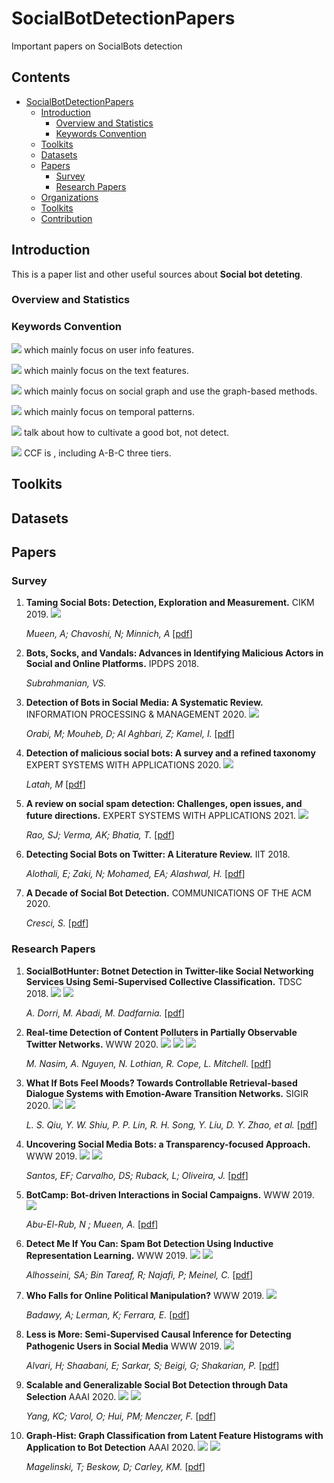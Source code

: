 # SocialBotDetectionPapers
Important papers on SocialBots detection

## Contents

- [SocialBotDetectionPapers](#social-bot-detection-papers)
  - [Introduction](#introduction)
    - [Overview and Statistics](#statistics)
    - [Keywords Convention](#keywords-convention)
  - [Toolkits](#toolkits)
  - [Datasets](#datasets)
  - [Papers](#papers)
    - [Survey](#survey)
    - [Research Papers](#research-papers)
  - [Organizations](#organizations)
  - [Toolkits](#toolkits)
  - [Contribution](#contribution)


## Introduction

This is a paper list and other useful sources about **Social bot deteting**. 

### Overview and Statistics

### Keywords Convention

![](https://img.shields.io/badge/-UserInfo-green) which mainly focus on user info features.

![](https://img.shields.io/badge/-Text-blue) which mainly focus on the text features.

![](https://img.shields.io/badge/-SocialGraph-red) which mainly focus on social graph and use the graph-based methods.

![](https://img.shields.io/badge/-Temporal-orange) which mainly focus on temporal patterns.

![](https://img.shields.io/badge/-Bot--Cultivation-black) talk about how to cultivate a good bot, not detect.

![](https://img.shields.io/badge/Conference-CCF--A-red) CCF is , including A-B-C three tiers.

## Toolkits

## Datasets

## Papers

### Survey

1. **Taming Social Bots: Detection, Exploration and Measurement.** CIKM 2019. ![](https://img.shields.io/badge/Conference-CCF--B-blue)
   
   *Mueen, A; Chavoshi, N; Minnich, A*  [[pdf](https://dl.acm.org/doi/pdf/10.1145/3357384.3360315)]

2. **Bots, Socks, and Vandals: Advances in Identifying Malicious Actors in Social and Online Platforms.** IPDPS 2018. 

   *Subrahmanian, VS.* 

3. **Detection of Bots in Social Media: A Systematic Review.**  INFORMATION PROCESSING & MANAGEMENT 2020. ![](https://img.shields.io/badge/Journal-CCF--B-blue)

   *Orabi, M; Mouheb, D; Al Aghbari, Z; Kamel, I.*  [[pdf](https://sci.bban.top/pdf/10.1016/j.ipm.2020.102250.pdf#view=FitH)]

4. **Detection of malicious social bots: A survey and a refined taxonomy** EXPERT SYSTEMS WITH APPLICATIONS 2020. ![](https://img.shields.io/badge/Journal-CCF--C-green)
  
   *Latah, M* [[pdf](https://sci.bban.top/pdf/10.1016/j.eswa.2020.113383.pdf#view=FitH)]

5. **A review on social spam detection: Challenges, open issues, and future directions.** EXPERT SYSTEMS WITH APPLICATIONS 2021. ![](https://img.shields.io/badge/Journal-CCF--C-green)

   *Rao, SJ; Verma, AK; Bhatia, T.*  [[pdf](https://pdf.bban.top/uptodate/S0957417421011209.pdf#navpanes=0&view=FitH)]


6. **Detecting Social Bots on Twitter: A Literature Review.** IIT 2018.

   *Alothali, E; Zaki, N; Mohamed, EA; Alashwal, H.*  [[pdf](https://sci.bban.top/pdf/10.1109/INNOVATIONS.2018.8605995.pdf#view=FitH)]
   

7. **A Decade of Social Bot Detection.** COMMUNICATIONS OF THE ACM 2020. 

   *Cresci, S.*  [[pdf](https://dl.acm.org/doi/pdf/10.1145/3409116?casa_token=onGHn6FEtxcAAAAA:h8qw7Uoo2Shq5jNErhLYjaKyKhWhgpYLgXVIDvmvWsNYgSqwtOWnIcQipfIKMghnmCY34Uffty0rjA)]


### Research Papers

1. **SocialBotHunter: Botnet Detection in Twitter-like Social Networking Services Using Semi-Supervised Collective Classification.** TDSC 2018. ![](https://img.shields.io/badge/Conference-CCF--A-red) ![](https://img.shields.io/badge/-SocialGraph-red)

   *A. Dorri, M. Abadi, M. Dadfarnia.*  [[pdf](https://www.researchgate.net/profile/Mahila-Dadfarnia/publication/328604276_SocialBotHunter_Botnet_Detection_in_Twitter-Like_Social_Networking_Services_Using_Semi-Supervised_Collective_Classification/links/61cc08e0d450060816750432/SocialBotHunter-Botnet-Detection-in-Twitter-Like-Social-Networking-Services-Using-Semi-Supervised-Collective-Classification.pdf)]


2. **Real-time Detection of Content Polluters in Partially Observable Twitter Networks.** WWW 2020. ![](https://img.shields.io/badge/Conference-CCF--A-red) ![](https://img.shields.io/badge/-Temporal-orange) ![](https://img.shields.io/badge/-Text-blue)

   *M. Nasim, A. Nguyen, N. Lothian, R. Cope, L. Mitchell.*  [[pdf](https://dl.acm.org/doi/pdf/10.1145/3184558.3191574)]

3. **What If Bots Feel Moods? Towards Controllable Retrieval-based Dialogue Systems with Emotion-Aware Transition Networks.** SIGIR 2020. ![](https://img.shields.io/badge/Conference-CCF--A-red) ![](https://img.shields.io/badge/-Bot--Cultivation-black)

   *L. S. Qiu, Y. W. Shiu, P. P. Lin, R. H. Song, Y. Liu, D. Y. Zhao, et al.*  [[pdf](https://dl.acm.org/doi/pdf/10.1145/3397271.3401108?casa_token=vy9i4QExL-UAAAAA:CQzRF4QxGvP1hEEkQBN0klXENcmbqnhs3X_K91yEMhnUlefr1dPgFAv5iBkgV0kDswFDctQr4_zSlA)]


4. **Uncovering Social Media Bots: a Transparency-focused Approach.** WWW 2019. ![](https://img.shields.io/badge/Conference-CCF--A-red) ![](https://img.shields.io/badge/-Text-blue)

   *Santos, EF; Carvalho, DS; Ruback, L; Oliveira, J.*  [[pdf](https://dl.acm.org/doi/pdf/10.1145/3308560.3317599?casa_token=unic-v2UJyMAAAAA:-pks19rx1f36dr9swD08-TJdH2I9B9Dd55Fu2dcSM6BaJOroxnAIe5JSuI3geCR1FtOSLcElAwITcw)]
   
5. **BotCamp: Bot-driven Interactions in Social Campaigns.** WWW 2019. ![](https://img.shields.io/badge/Conference-CCF--A-red) 

   *Abu-El-Rub, N ; Mueen, A.*  [[pdf](https://dl.acm.org/doi/pdf/10.1145/3308558.3313420)]
   
6. **Detect Me If You Can: Spam Bot Detection Using Inductive Representation Learning.** WWW 2019. ![](https://img.shields.io/badge/Conference-CCF--A-red) ![](https://img.shields.io/badge/-SocialGraph-red)

   *Alhosseini, SA; Bin Tareaf, R; Najafi, P; Meinel, C.*  [[pdf](https://dl.acm.org/doi/pdf/10.1145/3308560.3316504?casa_token=P7OjZy9bJQgAAAAA:JB4Eemi53R5madjabkS7eZvXaWC40YeFZYAEifCPX8JuvK9zFMQ2B0Ga2MAaeIino7IoHncMQ-vZdg)]

7. **Who Falls for Online Political Manipulation?** WWW 2019. ![](https://img.shields.io/badge/Conference-CCF--A-red) 

   *Badawy, A; Lerman, K; Ferrara, E.*  [[pdf](https://dl.acm.org/doi/pdf/10.1145/3308560.3316494?casa_token=WEWcn3S3OhQAAAAA:QjtSCVeS7aqce20-CLlIMUYMGP4IincmMO3dwtF6Fm2vyRtqvL-Gai9z04bhTbmyiLLA4YXhaaxE4A)]
   

8. **Less is More: Semi-Supervised Causal Inference for Detecting Pathogenic Users in Social Media** WWW 2019. ![](https://img.shields.io/badge/Conference-CCF--A-red) 

   *Alvari, H; Shaabani, E; Sarkar, S; Beigi, G; Shakarian, P.*  [[pdf](https://dl.acm.org/doi/pdf/10.1145/3308560.3316500?casa_token=4X_xhuO_cOQAAAAA:zEe87guJWZ_A8qvaRwMaar4zF12Uhqh2oFBeufwhUwh8Zw6N1VpQr3E99M5OXxf82W1ZqZyEuBdToQ)]


9. **Scalable and Generalizable Social Bot Detection through Data Selection** AAAI 2020. ![](https://img.shields.io/badge/Conference-CCF--A-red) ![](https://img.shields.io/badge/-UserInfo-green)

   *Yang, KC; Varol, O; Hui, PM; Menczer, F.*  [[pdf](https://ojs.aaai.org/index.php/AAAI/article/view/5460/5316)]
   
10. **Graph-Hist: Graph Classification from Latent Feature Histograms with Application to Bot Detection** AAAI 2020. ![](https://img.shields.io/badge/Conference-CCF--A-red) ![](https://img.shields.io/badge/-SocialGraph-red)

   
    *Magelinski, T; Beskow, D; Carley, KM.*  [[pdf](https://ojs.aaai.org/index.php/AAAI/article/view/5956/5812)]
